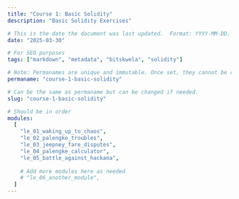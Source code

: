 ```yaml
---
title: "Course 1: Basic Solidity"
description: "Basic Solidity Exercises"

# This is the date the document was last updated.  Format: YYYY-MM-DD.
date: "2025-03-30"

# For SEO purposes
tags: ["markdown", "metadata", "bitskwela", "solidity"]

# Note: Permanames are unique and immutable. Once set, they cannot be changed.  You may change the filename but not this.
permaname: "course-1-basic-solidity"

# Can be the same as permaname but can be changed if needed.
slug: "course-1-basic-solidity"

# Should be in order
modules:
  [
    "le_01_waking_up_to_chaos",
    "le_02_palengke_troubles",
    "le_03_jeepney_fare_disputes",
    "le_04_palengke_calculator",
    "le_05_battle_against_hackana",
    
    # Add more modules here as needed
    # "le_06_another_module",
  ]
---
```

